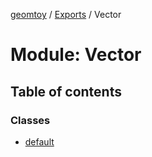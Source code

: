 [geomtoy](../README.md) / [Exports](../modules.md) / Vector

# Module: Vector

## Table of contents

### Classes

- [default](../classes/Vector.default.md)
